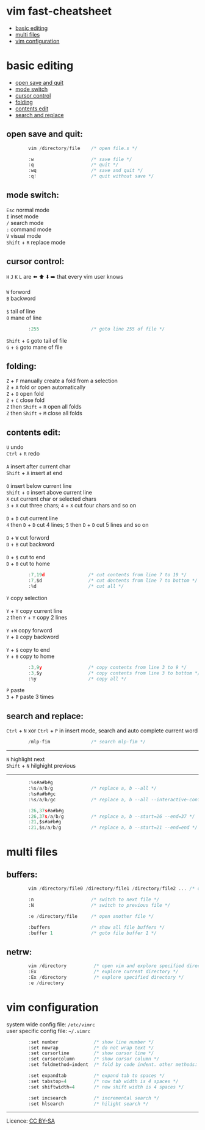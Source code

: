 # vim fast-cheatsheet
- [basic editing](#basic-editing "goto basic-editing")
- [multi files](#multi-files "goto multi-files")
- [vim configuration](#vim-configuration "goto vim-configuration")
# basic editing
- [open save and quit](#open-save-and-quit "goto open-save-and-quit")
- [mode switch](#mode-switch "goto mode-switch")
- [cursor control](#cursor-control "goto cursor-control")
- [folding](#folding "goto folding")
- [contents edit](#contents-edit "goto contents-edit")
- [search and replace](#search-and-replace "goto search-and-replace")
## open save and quit:
```c
        vim /directory/file    /* open file.s */
```
```c
        :w                     /* save file */
        :q                     /* quit */
        :wq                    /* save and quit */
        :q!                    /* quit without save */
```
## mode switch:
`Esc` normal mode\
`I` inset mode\
`/` search mode\
`:` command mode\
`V` visual mode\
`Shift` + `R` replace mode
## cursor control:
`H` `J` `K` `L` are ⬅️ ⬆️ ⬇️ ➡️ that every vim user knows\
\
`W` forword\
`B` backword\
\
`$` tail of line\
`0` mane of line
```c
        :255                   /* goto line 255 of file */
```
`Shift` + `G`  goto tail of file\
`G` + `G` goto mane of file
## folding:
`Z` + `F` manually create a fold from a selection\
`Z` + `A` fold or open automatically\
`Z` + `O` open fold\
`Z` + `C` close fold\
`Z` then `Shift` + `R` open all folds\
`Z` then `Shift` + `M` close all folds
## contents edit:
`U` undo\
`Ctrl` + `R` redo\
\
`A` insert after current char\
`Shift` + `A` insert at end\
\
`O` insert below current line\
`Shift` + `O` insert above current line
\
`X` cut current char or selected chars\
`3` + `X` cut three chars; `4` + `X` cut four chars and so on\
\
`D` + `D` cut current line\
`4` then `D` + `D` cut 4 lines; `5` then `D` + `D` cut 5 lines and so on\
\
`D` + `W` cut forword\
`D` + `B` cut backword\
\
`D` + `$` cut to end\
`D` + `0` cut to home
```c
        :7,19d                /* cut contents from line 7 to 19 */
        :7,$d                 /* cut dontents from line 7 to bottom */
        :%d                   /* cut all */
```
`Y` copy selection\
\
`Y` + `Y` copy current line\
`2` then `Y` + `Y` copy 2 lines\
\
`Y` +`W` copy forword\
`Y` + `B` copy backword\
\
`Y` + `$` copy to end\
`Y` + `0` copy to home
```c
        :3,9y                 /* copy contents from line 3 to 9 */
        :3,$y                 /* copy contents from line 3 to bottom */
        :%y                   /* copy all */
```
`P` paste\
`3` + `P` paste 3 times
## search and replace:
`Ctrl` + `N` xor `Ctrl` + `P` in insert mode, search and auto complete current word
```c
        /mlp-fim               /* search mlp-fim */
```
- - - -
`N` highlight next\
`Shift` + `N` hilghight previous
- - - -
```c
        :%s#a#b#g
        :%s/a/b/g              /* replace a, b --all */
        :%s#a#b#gc
        :%s/a/b/gc             /* replace a, b --all --interactive-confirm */
```
```c
        :26,37s#a#b#g
        :26,37s/a/b/g          /* replace a, b --start=26 --end=37 */
        :21,$s#a#b#g
        :21,$s/a/b/g           /* replace a, b --start=21 --end=end */
```
# multi files
## buffers:
```c
        vim /directory/file0 /directory/file1 /directory/file2 ... /* open multi files */
```
```c
        :n                     /* switch to next file */
        :N                     /* switch to previous file */
```
```c
        :e /directory/file     /* open another file */
```
```c
        :buffers               /* show all file buffers */
        :buffer 1              /* goto file buffer 1 */
```
## netrw:
```c
        vim /directory          /* open vim and explore specified directory */
        :Ex                     /* explore current directory */
        :Ex /directory          /* explore specified directory */
        :e /directory
```
# vim configuration
system wide config file: `/etc/vimrc`\
user specific config file: `~/.vimrc`
```c
        :set number             /* show line number */
        :set nowrap             /* do not wrap text */
        :set cursorline         /* show cursor line */
        :set cursorcolumn       /* show cursor column */
        :set foldmethod=indent  /* fold by code indent. other methods: manual, syntax, marker, foldable block, expr */
```
```c
        :set expandtab          /* expand tab to spaces */
        :set tabstop=4          /* now tab width is 4 spaces */
        :set shiftwidth=4       /* now shift width is 4 spaces */
```
```c
        :set incsearch          /* incremental search */
        :set hlsearch           /* hilight search */
```
- - - -
Licence: [CC BY-SA](https://creativecommons.org/licenses/by-sa/4.0/)
